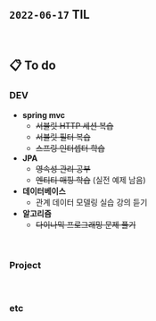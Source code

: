 ## `2022-06-17` TIL

<br>

## 📋 To do

### DEV
+ **spring mvc**
  + ~~서블릿 HTTP 세션 복습~~
  + ~~서블릿 필터 복습~~
  + ~~스프링 인터셉터 학습~~
+ **JPA**
  + ~~영속성 관리 공부~~
  + ~~엔티티 매핑 학습~~ (실전 예제 남음)
+ **데이터베이스**
  + 관계 데이터 모델링 실습 강의 듣기
+ **알고리즘**
  + ~~다이나믹 프로그래밍 문제 풀기~~

<br>

### Project

<br>

### etc

<br>